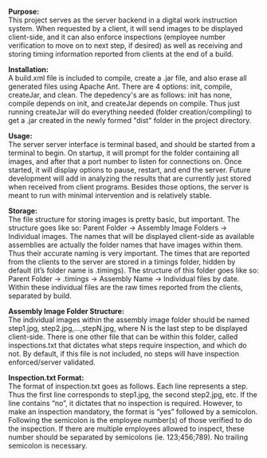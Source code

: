 **Purpose:**<br />
This project serves as the server backend in a digital work instruction system. When 
requested by a client, it will send images to be displayed client-side, and it can also
enforce inspections (employee number verification to move on to next step, if desired) as
well as receiving and storing timing information reported from clients at the end of a 
build.

**Installation:**<br />
A build.xml file is included to compile, create a .jar file, and also erase all generated
files using Apache Ant. There are 4 options: init, compile, createJar, and clean. The 
depedency's are as follows: init has none, compile depends on init, and createJar depends
on compile. Thus just running createJar will do everything needed (folder creation/compiling) 
to get a .jar created in the newly formed "dist" folder in the project directory.

**Usage:**<br />
The server server interface is terminal based, and should be started from a terminal to
begin. On startup, it will prompt for the folder containing all images, and after that a 
port number to listen for connections on. Once started, it will display options to pause, 
restart, and end the server. Future development will add in analyzing the results that are
currently just stored when received from client programs. Besides those options, the 
server is meant to run with minimal intervention and is relatively stable.

**Storage:**<br />
The file structure for storing images is pretty basic, but important. The structure goes
like so:
	Parent Folder -> Assembly Image Folders -> Individual images.
The names that will be displayed client-side as available assemblies are actually the folder names that have images within them. Thus their accurate naming is very important.
The times that are reported from the clients to the server are stored in a timings folder, hidden by default (it’s folder name is .timings). The structure of this folder goes like so:
	Parent Folder -> .timings -> Assembly Name -> Individual files by date.
Within these individual files are the raw times reported from the clients, separated by build.

**Assembly Image Folder Structure:**<br />
The individual images within the assembly image folder should be named step1.jpg, step2.jpg,…,stepN.jpg, where N is the last step to be displayed client-side. There is one other file that can be within this folder, called inspections.txt that dictates what steps require inspection, and which do not. By default, if this file is not included, no steps will have inspection enforced/server validated.

**Inspection.txt Format:**<br />
The format of inspection.txt goes as follows. Each line represents a step. Thus the first line corresponds to step1.jpg, the second step2.jpg, etc. If the line contains “no”, it dictates that no inspection is required. However, to make an inspection mandatory, the format is “yes” followed by a semicolon. Following the semicolon is the employee number(s) of those verified to do the inspection. If there are multiple employees allowed to inspect, these number should be separated by semicolons (ie. 123;456;789). No trailing semicolon is necessary.

